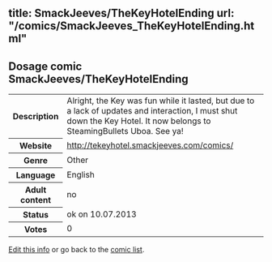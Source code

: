 title: SmackJeeves/TheKeyHotelEnding
url: "/comics/SmackJeeves_TheKeyHotelEnding.html"
---
Dosage comic SmackJeeves/TheKeyHotelEnding
-----------------------------------------

<p id="msg"></p>
<script type="text/javascript">
if (window.location.search === '?edit_info_mail=sent_ok') {
  var elem = document.getElementById("msg");
  elem.innerHTML = 'Edited information sucessfully sent for review, which is usually done daily. Thanks!';
  elem.className = 'ok';
}
</script>
<table class="comicinfo">
<tr>
<th>Description</th><td>Alright, the Key was fun while it lasted, but due to a lack of updates and interaction, I must shut down the Key Hotel. It now belongs to SteamingBullets Uboa. See ya!</td>
</tr>
<tr>
<th>Website</th><td><a href="http://tekeyhotel.smackjeeves.com/comics/">http://tekeyhotel.smackjeeves.com/comics/</a></td>
</tr>
<tr>
<th>Genre</th><td>Other</td>
</tr>
<tr>
<th>Language</th><td>English</td>
</tr>
<tr>
<th>Adult content</th><td>no</td>
</tr>
<tr>
<th>Status</th><td>ok on 10.07.2013</td>
</tr>
<tr>
<th>Votes</th><td>0</td>
</tr>
</table>

[Edit this info](SmackJeeves_TheKeyHotelEnding_edit.html) or go back to the [comic list](../comic-index.html).
